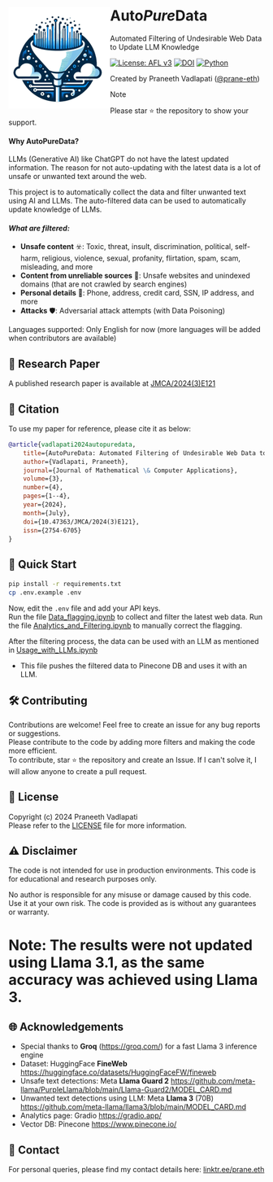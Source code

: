 <!-- Copyright (c) 2024 Praneeth Vadlapati -->

# <img src="./files/logo_small.png" align="left" width="200" alt="AutoPureData" /> Auto*Pure*Data

Automated Filtering of Undesirable Web Data to Update LLM Knowledge

[![License: AFL v3](https://img.shields.io/badge/License-AFLv3-yellow.svg?style=for-the-badge)](./LICENSE.md)
[![DOI](https://img.shields.io/badge/DOI-10.47363%2FJMCA%2F2024%283%29E121-darkgreen?style=for-the-badge)](https://doi.org/10.47363/JMCA/2024(3)E121)
[![Python](https://img.shields.io/badge/Python-3776AB?style=for-the-badge&logo=python&logoColor=ffdd54)](https://www.python.org/)
<!-- [![arxiv 2406.19271](https://img.shields.io/badge/arXiv-2406.19271-B31B1B?logo=arxiv&style=for-the-badge)](https://arxiv.org/abs/2406.19271) -->

Created by Praneeth Vadlapati ([@prane-eth](https://github.com/prane-eth))

> [!NOTE]
> Please star :star: the repository to show your support. <br>

#### Why AutoPureData?
LLMs (Generative AI) like ChatGPT do not have the latest updated information.
The reason for not auto-updating with the latest data is a lot of unsafe or unwanted text around the web.

This project is to automatically collect the data and filter unwanted text using AI and LLMs.
The auto-filtered data can be used to automatically update knowledge of LLMs.


#### _What are filtered:_
- **Unsafe content** :biohazard:: Toxic, threat, insult, discrimination, political, self-harm,
	religious, violence, sexual, profanity, flirtation, spam, scam, misleading, and more
- **Content from unreliable sources** :newspaper:: Unsafe websites and unindexed domains (that are not crawled by search engines)
- **Personal details** :bust_in_silhouette:: Phone, address, credit card, SSN, IP address, and more
- **Attacks** :shield:: Adversarial attack attempts (with Data Poisoning)

Languages supported: Only English for now (more languages will be added when contributors are available)


## :page_facing_up: Research Paper
A published research paper is available at [JMCA/2024(3)E121](https://doi.org/10.47363/JMCA/2024(3)E121) <br>


## :bookmark_tabs: Citation
To use my paper for reference, please cite it as below:
```bibtex
@article{vadlapati2024autopuredata,
	title={AutoPureData: Automated Filtering of Undesirable Web Data to Update LLM Knowledge},
	author={Vadlapati, Praneeth},
	journal={Journal of Mathematical \& Computer Applications},
	volume={3},
	number={4},
	pages={1--4},
	year={2024},
	month={July},
	doi={10.47363/JMCA/2024(3)E121},
	issn={2754-6705}
}
```


## :rocket: Quick Start
```bash
pip install -r requirements.txt
cp .env.example .env
```
Now, edit the `.env` file and add your API keys. <br>
Run the file [Data_flagging.ipynb](Data_flagging.ipynb)
	to collect and filter the latest web data.
Run the file [Analytics_and_Filtering.ipynb](Analytics_and_Filtering.ipynb)
	to manually correct the flagging.

After the filtering process, the data can be used with an LLM as mentioned in [Usage_with_LLMs.ipynb](Usage_with_LLMs.ipynb)
- This file pushes the filtered data to Pinecone DB and uses it with an LLM.


## :hammer_and_wrench: Contributing
Contributions are welcome! Feel free to create an issue for any bug reports or suggestions. <br>
Please contribute to the code by adding more filters and making the code more efficient. <br>
To contribute, star :star: the repository and create an Issue. If I can't solve it, I will allow anyone to create a pull request.<br>


## :identification_card: License
Copyright (c) 2024 Praneeth Vadlapati <br>
Please refer to the [LICENSE](./LICENSE.md) file for more information.


## :warning: Disclaimer
The code is not intended for use in production environments.
This code is for educational and research purposes only.

No author is responsible for any misuse or damage caused by this code.
Use it at your own risk. The code is provided as is without any guarantees or warranty.

# Note: The results were not updated using Llama 3.1, as the same accuracy was achieved using Llama 3.

## :globe_with_meridians: Acknowledgements
- Special thanks to **Groq** (https://groq.com/) for a fast Llama 3 inference engine
- Dataset: HuggingFace **FineWeb** https://huggingface.co/datasets/HuggingFaceFW/fineweb
- Unsafe text detections: Meta **Llama Guard 2** https://github.com/meta-llama/PurpleLlama/blob/main/Llama-Guard2/MODEL_CARD.md
- Unwanted text detections using LLM: Meta **Llama 3** (70B) https://github.com/meta-llama/llama3/blob/main/MODEL_CARD.md
- Analytics page: Gradio https://gradio.app/
- Vector DB: Pinecone https://www.pinecone.io/


## :email: Contact
For personal queries, please find my contact details here: [linktr.ee/prane.eth](https://linktr.ee/prane.eth)

